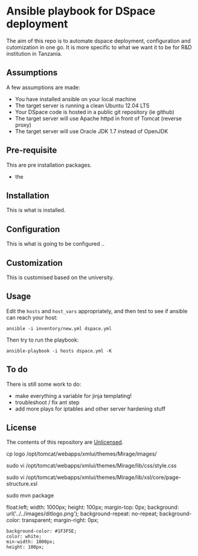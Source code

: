 # Ansible playbook for DSpace deployment

The aim of this repo is to automate dspace deployment, configuration and cutomization in one go. It is more specific to what we want it to be for R&D institution in Tanzania. 

## Assumptions
A few assumptions are made:

- You have installed ansible on your local machine
- The target server is running a clean Ubuntu 12.04 LTS
- Your DSpace code is hosted in a public git repository (ie github)
- The target server will use Apache httpd in front of Tomcat (reverse proxy)
- The target server will use Oracle JDK 1.7 instead of OpenJDK

## Pre-requisite

This are pre installation packages.

- the

## Installation 

This is what is installed.



## Configuration 

This is what is going to be configured ..



## Customization 

This is customised based on the university.

## Usage
Edit the `hosts` and `host_vars` appropriately, and then test to see if ansible can reach your host:

    ansible -i inventory/new.yml dspace.yml

Then try to run the playbook:

    ansible-playbook -i hosts dspace.yml -K


## To do
There is still some work to do:

- make everything a variable for jinja templating!
- troubleshoot / fix ant step
- add more plays for iptables and other server hardening stuff

## License

The contents of this repository are [Unlicensed](http://unlicense.org/UNLICENSE).


cp logo /opt/tomcat/webapps/xmlui/themes/Mirage/images/


sudo vi /opt/tomcat/webapps/xmlui/themes/Mirage/lib/css/style.css   


sudo vi /opt/tomcat/webapps/xmlui/themes/Mirage/lib/xsl/core/page-structure.xsl




sudo mvn package

   float:left;
    width: 1000px;
    height: 100px;
    margin-top: 0px;
    background: url('../../images/ditlogo.png');
    background-repeat: no-repeat;
    background-color: transparent;
    margin-right: 0px;



    background-color: #1F3F5E;
    color: white;
    min-width: 1000px;
    height: 100px;



